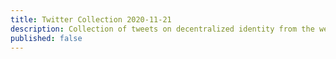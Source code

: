 ```yaml
---
title: Twitter Collection 2020-11-21
description: Collection of tweets on decentralized identity from the week preceeding 10-21-2020
published: false
---
```


